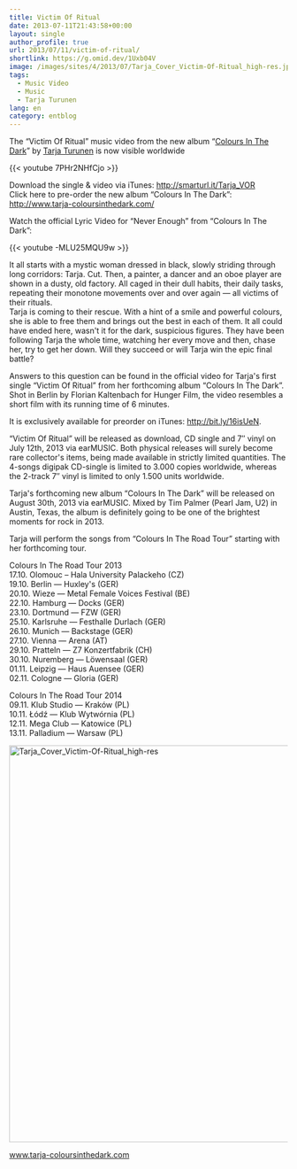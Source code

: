 ```yaml
---
title: Victim Of Ritual
date: 2013-07-11T21:43:58+00:00
layout: single
author_profile: true
url: 2013/07/11/victim-of-ritual/
shortlink: https://g.omid.dev/1Uxb04V
image: /images/sites/4/2013/07/Tarja_Cover_Victim-Of-Ritual_high-res.jpg
tags:
  - Music Video
  - Music
  - Tarja Turunen
lang: en
category: entblog
---
```

The “Victim Of Ritual” music video from the new album “[Colours In The Dark](/2013/05/09/tarja-turunens-new-album-colours-in-the-dark/ "Tarja Turunen’s new album “Colours In The Dark”")” by <a title="Tarja Turunen" href="/entertainment/artists/tarja-turunen/" target="_blank">Tarja Turunen</a> is now visible worldwide

{{< youtube 7PHr2NHfCjo >}}

Download the single & video via iTunes: <a dir="ltr" title="http://smarturl.it/Tarja_VOR" href="http://smarturl.it/Tarja_VOR" target="_blank" rel="nofollow">http://smarturl.it/Tarja_VOR</a>  
Click here to pre-order the new album “Colours In The Dark”: <a dir="ltr" title="http://www.tarja-coloursinthedark.com/#album" href="http://www.tarja-coloursinthedark.com/#album" target="_blank" rel="nofollow">http://www.tarja-coloursinthedark.com/</a>

Watch the official Lyric Video for “Never Enough” from “Colours In The Dark”:

{{< youtube -MLU25MQU9w >}}

It all starts with a mystic woman dressed in black, slowly striding through long corridors: Tarja. Cut. Then, a painter, a dancer and an oboe player are shown in a dusty, old factory. All caged in their dull habits, their daily tasks, repeating their monotone movements over and over again — all victims of their rituals.  
Tarja is coming to their rescue. With a hint of a smile and powerful colours, she is able to free them and brings out the best in each of them. It all could have ended here, wasn't it for the dark, suspicious figures. They have been following Tarja the whole time, watching her every move and then, chase her, try to get her down. Will they succeed or will Tarja win the epic final battle?

Answers to this question can be found in the official video for Tarja's first single “Victim Of Ritual” from her forthcoming album “Colours In The Dark”. Shot in Berlin by Florian Kaltenbach for Hunger Film, the video resembles a short film with its running time of 6 minutes.

It is exclusively available for preorder on iTunes: <a dir="ltr" title="http://bit.ly/16isUeN" href="http://bit.ly/16isUeN" target="_blank" rel="nofollow">http://bit.ly/16isUeN</a>.

“Victim Of Ritual” will be released as download, CD single and 7&#8243; vinyl on July 12th, 2013 via earMUSIC. Both physical releases will surely become rare collector's items, being made available in strictly limited quantities. The 4-songs digipak CD-single is limited to 3.000 copies worldwide, whereas the 2-track 7&#8243; vinyl is limited to only 1.500 units worldwide.

Tarja's forthcoming new album “Colours In The Dark” will be released on August 30th, 2013 via earMUSIC. Mixed by Tim Palmer (Pearl Jam, U2) in Austin, Texas, the album is definitely going to be one of the brightest moments for rock in 2013.

Tarja will perform the songs from “Colours In The Road Tour” starting with her forthcoming tour.

Colours In The Road Tour 2013  
17.10. Olomouc &#8211; Hala University Palackeho (CZ)  
19.10. Berlin — Huxley's (GER)  
20.10. Wieze — Metal Female Voices Festival (BE)  
22.10. Hamburg — Docks (GER)  
23.10. Dortmund — FZW (GER)  
25.10. Karlsruhe — Festhalle Durlach (GER)  
26.10. Munich — Backstage (GER)  
27.10. Vienna — Arena (AT)  
29.10. Pratteln — Z7 Konzertfabrik (CH)  
30.10. Nuremberg — Löwensaal (GER)  
01.11. Leipzig — Haus Auensee (GER)  
02.11. Cologne — Gloria (GER)

Colours In The Road Tour 2014  
09.11. Klub Studio — Kraków (PL)  
10.11. Łódź — Klub Wytwórnia (PL)  
12.11. Mega Club — Katowice (PL)  
13.11. Palladium — Warsaw (PL)

[<img class="alignnone  wp-image-448" alt="Tarja_Cover_Victim-Of-Ritual_high-res" src="/images/2013/07/Tarja_Cover_Victim-Of-Ritual_high-res.jpg" width="717" height="717" srcset="/images/sites/4/2013/07/Tarja_Cover_Victim-Of-Ritual_high-res.jpg 1024w, /images/sites/4/2013/07/Tarja_Cover_Victim-Of-Ritual_high-res-150x150.jpg 150w, /images/sites/4/2013/07/Tarja_Cover_Victim-Of-Ritual_high-res-300x300.jpg 300w" sizes="(max-width: 717px) 100vw, 717px" />](/images/2013/07/Tarja_Cover_Victim-Of-Ritual_high-res.jpg)

<a href="http://www.tarja-coloursinthedark.com" target="_blank">www.tarja-coloursinthedark.com</a>